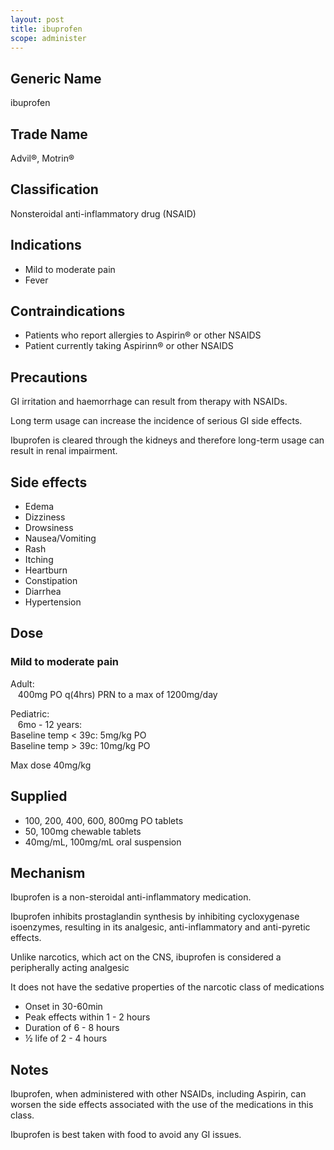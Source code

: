 ```yaml
---
layout: post
title: ibuprofen
scope: administer
---
```


## Generic Name

ibuprofen

## Trade Name

Advil®, Motrin®

## Classification

Nonsteroidal anti-inflammatory drug (NSAID)

## Indications

- Mild to moderate pain
- Fever

## Contraindications

- Patients who report allergies to Aspirin® or other NSAIDS
- Patient currently taking Aspirinn® or other NSAIDS

## Precautions

GI irritation and haemorrhage can result from therapy with NSAIDs.

Long term usage can increase the incidence of serious GI side effects.

Ibuprofen is cleared through the kidneys and therefore long-term usage can result in renal impairment.

## Side effects

- Edema
- Dizziness
- Drowsiness
- Nausea/Vomiting
- Rash
- Itching
- Heartburn
- Constipation
- Diarrhea
- Hypertension

## Dose

### Mild to moderate pain

Adult:\
&nbsp;&nbsp; 400mg PO q(4hrs) PRN to a max of 1200mg/day

Pediatric:\
&nbsp;&nbsp; 6mo - 12 years:\
Baseline temp < 39c: 5mg/kg PO\
Baseline temp > 39c: 10mg/kg PO

Max dose 40mg/kg

## Supplied

- 100, 200, 400, 600, 800mg PO tablets
- 50, 100mg chewable tablets
- 40mg/mL, 100mg/mL oral suspension

## Mechanism

Ibuprofen is a non-steroidal anti-inflammatory medication.

Ibuprofen inhibits prostaglandin synthesis by inhibiting cycloxygenase isoenzymes, resulting in its analgesic, anti-inflammatory and anti-pyretic effects.

Unlike narcotics, which act on the CNS, ibuprofen is considered a peripherally acting analgesic

It does not have the sedative properties of the narcotic class of medications

- Onset in 30-60min
- Peak effects within 1 - 2 hours
- Duration of 6 - 8 hours
- ½ life of 2 - 4 hours

## Notes

Ibuprofen, when administered with other NSAIDs, including Aspirin, can worsen the side effects associated with the use of the medications in this class.

Ibuprofen is best taken with food to avoid any GI issues.
